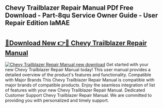 ## Chevy Trailblazer Repair Manual PDf Free Download - Part-8qu Service Owner Guide - User Repair Edition IaMAE

# <h2><a href="http://bc65464.oget.top/?id=Chevy+Trailblazer+Repair+Manual">🔗Download New 👉🔴 Chevy Trailblazer Repair Manual</a></h2>

[![Chevy Trailblazer Repair Manual new download](https://i.imgur.com/5g1atiW.png)](http://bc65464.oget.top/?id=Chevy+Trailblazer+Repair+Manual)
Get started with your new Chevy Trailblazer Repair Manual today! This user manual provides a detailed overview of the product's features and functionality. Compatible with Major Brands This Chevy Trailblazer Repair Manual is compatible with major brands of compatible products. Enjoy the seamless integration of list of features with your new Chevy Trailblazer Repair Manual. Dedicated Customer Support Chevy Trailblazer Repair Manual. We are committed to providing you with personalized and timely support.
